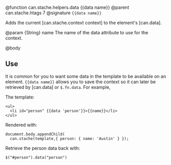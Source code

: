 @function can.stache.helpers.data {{data name}}
@parent can.stache.htags 7
@signature `{{data name}}`

Adds the current [can.stache.context context] to the
element's [can.data].

@param {String} name The name of the data attribute to use for the
context.

@body

## Use

It is common for you to want some data in the template to be available
on an element.  `{{data name}}` allows you to save the
context so it can later be retrieved by [can.data] or
`$.fn.data`. For example,

The template:

    <ul>
      <li id="person" {{data 'person'}}>{{name}}</li>
    </ul>

Rendered with:

    document.body.appendChild(
      can.stache(template,{ person: { name: 'Austin' } });

Retrieve the person data back with:

    $("#person").data("person")

